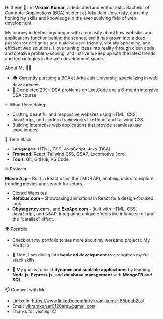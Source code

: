 Hi there! 👋 I'm **Vikram Kumar**, a dedicated and enthusiastic Bachelor of Computer Applications (BCA) student at Arka Jain University, 
currently honing my skills and knowledge in the ever-evolving field of web development.

My journey in technology began with a curiosity about how websites and applications function behind the scenes, 
and it has grown into a deep passion for designing and building user-friendly, visually appealing, and efficient web solutions. 
I love turning ideas into reality through clean code and creative problem-solving, 
and I strive to keep up with the latest trends and technologies in the web development space.

About Me 👨‍💻

- 🎓 Currently pursuing a BCA at Arka Jain University, specializing in web development.
- 🚀 Completed 200+ DSA problems on LeetCode and a 6-month intensive DSA course.

✨ What I love doing:

- Crafting beautiful and responsive websites using HTML, CSS, JavaScript, and modern frameworks like React and Tailwind CSS.
- Building interactive web applications that provide seamless user experiences.

🔨 Tech Stack

- **Languages**: HTML, CSS, JavaScript, Java (DSA)
- **Frontend**: React, Tailwind CSS, GSAP, Locomotive Scroll
- **Tools**: Git, GitHub, VS Code

🌐 Projects

**Movie App** – Built in React using the TMDB API, enabling users to explore trending movies and search for actors.
- Cloned Websites:
- **Refokus.com** – Showcasing animations in React for a design-focused look.
- **Obysagency.com** , and **ExoApe.com** – Built with HTML, CSS, JavaScript, and GSAP, integrating unique effects like infinite scroll and the "parallax" effect.

🌍 Portfolio
- Check out my portfolio to see more about my work and projects: My Portfolio

- 🚀 Next, I am diving into **backend development** to strengthen my full-stack skills.  
- 🎯 My goal is to build **dynamic and scalable applications** by learning **Node.js**, **Express.js**, and **database management** with **MongoDB** and **SQL**.  

📫 Connect with Me

- LinkedIn: https://www.linkedin.com/in/vikram-kumar-55bbab2aa/
- Email: vikramkumar0120arav@gmail.com
- Thanks for visiting! 😊

